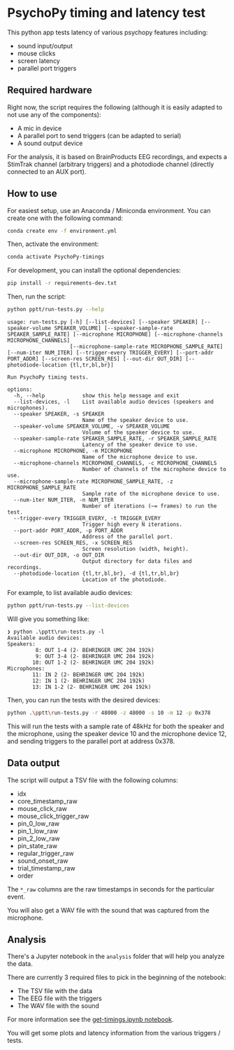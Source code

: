 # PsychoPy timing and latency test

This python app tests latency of various psychopy features including:

- sound input/output
- mouse clicks
- screen latency
- parallel port triggers

## Required hardware

Right now, the script requires the following (although it is easily adapted to not use any of the components):

- A mic in device
- A parallel port to send triggers (can be adapted to serial)
- A sound output device

For the analysis, it is based on BrainProducts EEG recordings, and expects a StimTrak channel (arbitrary triggers) and a photodiode channel (directly connected to an AUX port).

## How to use

For easiest setup, use an Anaconda / Miniconda environment. You can create one with the following command:

```bash
conda create env -f environment.yml
```

Then, activate the environment:

```bash
conda activate PsychoPy-timings
```

For development, you can install the optional dependencies:

```bash
pip install -r requirements-dev.txt
```

Then, run the script:

```bash
python pptt/run-tests.py --help
```

```text
usage: run-tests.py [-h] [--list-devices] [--speaker SPEAKER] [--speaker-volume SPEAKER_VOLUME] [--speaker-sample-rate SPEAKER_SAMPLE_RATE] [--microphone MICROPHONE] [--microphone-channels MICROPHONE_CHANNELS]
                    [--microphone-sample-rate MICROPHONE_SAMPLE_RATE] [--num-iter NUM_ITER] [--trigger-every TRIGGER_EVERY] [--port-addr PORT_ADDR] [--screen-res SCREEN_RES] [--out-dir OUT_DIR] [--photodiode-location {tl,tr,bl,br}]

Run PsychoPy timing tests.

options:
  -h, --help            show this help message and exit
  --list-devices, -l    List available audio devices (speakers and microphones).
  --speaker SPEAKER, -s SPEAKER
                        Name of the speaker device to use.
  --speaker-volume SPEAKER_VOLUME, -v SPEAKER_VOLUME
                        Volume of the speaker device to use.
  --speaker-sample-rate SPEAKER_SAMPLE_RATE, -r SPEAKER_SAMPLE_RATE
                        Latency of the speaker device to use.
  --microphone MICROPHONE, -m MICROPHONE
                        Name of the microphone device to use.
  --microphone-channels MICROPHONE_CHANNELS, -c MICROPHONE_CHANNELS
                        Number of channels of the microphone device to use.
  --microphone-sample-rate MICROPHONE_SAMPLE_RATE, -z MICROPHONE_SAMPLE_RATE
                        Sample rate of the microphone device to use.
  --num-iter NUM_ITER, -n NUM_ITER
                        Number of iterations (~= frames) to run the test.
  --trigger-every TRIGGER_EVERY, -t TRIGGER_EVERY
                        Trigger high every N iterations.
  --port-addr PORT_ADDR, -p PORT_ADDR
                        Address of the parallel port.
  --screen-res SCREEN_RES, -x SCREEN_RES
                        Screen resolution (width, height).
  --out-dir OUT_DIR, -o OUT_DIR
                        Output directory for data files and recordings.
  --photodiode-location {tl,tr,bl,br}, -d {tl,tr,bl,br}
                        Location of the photodiode.
```

For example, to list available audio devices:

```bash
python pptt/run-tests.py --list-devices
```

Will give you something like:

```text
❯ python .\pptt\run-tests.py -l
Available audio devices:
Speakers:
         8: OUT 1-4 (2- BEHRINGER UMC 204 192k)
         9: OUT 3-4 (2- BEHRINGER UMC 204 192k)
        10: OUT 1-2 (2- BEHRINGER UMC 204 192k)
Microphones:
        11: IN 2 (2- BEHRINGER UMC 204 192k)
        12: IN 1 (2- BEHRINGER UMC 204 192k)
        13: IN 1-2 (2- BEHRINGER UMC 204 192k)
```

Then, you can run the tests with the desired devices:

```bash
python .\pptt\run-tests.py -r 48000 -z 48000 -s 10 -m 12 -p 0x378
```

This will run the tests with a sample rate of 48kHz for both the speaker and the microphone, using the speaker device 10 and the microphone device 12, and sending triggers to the parallel port at address 0x378.

## Data output

The script will output a TSV file with the following columns:

- idx
- core_timestamp_raw
- mouse_click_raw
- mouse_click_trigger_raw
- pin_0_low_raw
- pin_1_low_raw
- pin_2_low_raw
- pin_state_raw
- regular_trigger_raw
- sound_onset_raw
- trial_timestamp_raw
- order

The `*_raw` columns are the raw timestamps in seconds for the particular event.

You will also get a WAV file with the sound that was captured from the microphone.


## Analysis

There's a Jupyter notebook in the `analysis` folder that will help you analyze the data.

There are currently 3 required files to pick in the beginning of the notebook:

- The TSV file with the data
- The EEG file with the triggers
- The WAV file with the sound

For more information see the [get-timings.ipynb notebook](analysis/get-timings.ipynb).

You will get some plots and latency information from the various triggers / tests.

```bash
